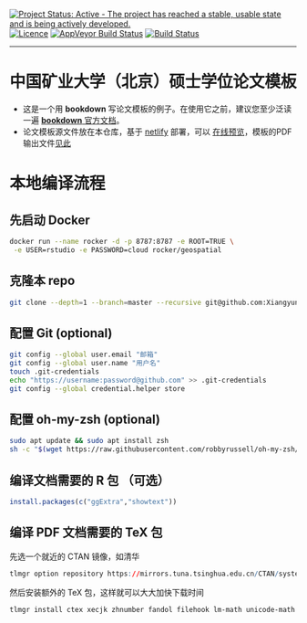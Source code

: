 [![Project Status: Active - The project has reached a stable, usable state and is being actively developed.](http://www.repostatus.org/badges/latest/active.svg)](http://www.repostatus.org/#active)
[![Licence](https://img.shields.io/badge/licence-GPL--3-blue.svg)](https://www.gnu.org/licenses/gpl-3.0.en.html)
[![AppVeyor Build
Status](https://ci.appveyor.com/api/projects/status/github/XiangyunHuang/master-thesis-template?branch=master&svg=true)](https://ci.appveyor.com/project/XiangyunHuang/master-thesis-template)
[![Build Status](https://api.travis-ci.org/XiangyunHuang/master-thesis-template.svg?branch=master)](https://travis-ci.org/XiangyunHuang/master-thesis-template)

---

# 中国矿业大学（北京）硕士学位论文模板

- 这是一个用 **bookdown** 写论文模板的例子。在使用它之前，建议您至少泛读一遍 [**bookdown** 官方文档](https://bookdown.org/yihui/bookdown)。
- 论文模板源文件放在本仓库，基于 [netlify](https://www.netlify.com/) 部署，可以 [在线预览](https://cumtb-thesis-template.netlify.com/)，模板的PDF输出文件[见此](https://cumtb-thesis-template.netlify.com/master-thesis-template.pdf)

# 本地编译流程

## 先启动 Docker 

```bash
docker run --name rocker -d -p 8787:8787 -e ROOT=TRUE \
 -e USER=rstudio -e PASSWORD=cloud rocker/geospatial
```

## 克隆本 repo

```bash
git clone --depth=1 --branch=master --recursive git@github.com:XiangyunHuang/master-thesis-template.git
```

## 配置 Git (optional)

```bash
git config --global user.email "邮箱"
git config --global user.name "用户名"
touch .git-credentials
echo "https://username:password@github.com" >> .git-credentials
git config --global credential.helper store
```

## 配置 oh-my-zsh (optional)

```bash
sudo apt update && sudo apt install zsh
sh -c "$(wget https://raw.githubusercontent.com/robbyrussell/oh-my-zsh/master/tools/install.sh -O -)"
```

## 编译文档需要的 R 包 （可选）

```r
install.packages(c("ggExtra","showtext"))
```

## 编译 PDF 文档需要的 TeX 包

先选一个就近的 CTAN 镜像，如清华

```r
tlmgr option repository https://mirrors.tuna.tsinghua.edu.cn/CTAN/systems/texlive/tlnet
```

然后安装额外的 TeX 包，这样就可以大大加快下载时间

```bash
tlmgr install ctex xecjk zhnumber fandol filehook lm-math unicode-math
```
